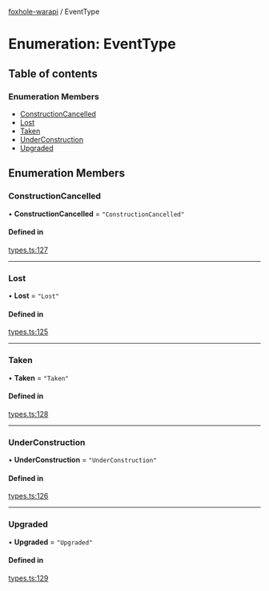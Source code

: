 [foxhole-warapi](../README.md) / EventType

# Enumeration: EventType

## Table of contents

### Enumeration Members

- [ConstructionCancelled](EventType.md#constructioncancelled)
- [Lost](EventType.md#lost)
- [Taken](EventType.md#taken)
- [UnderConstruction](EventType.md#underconstruction)
- [Upgraded](EventType.md#upgraded)

## Enumeration Members

### ConstructionCancelled

• **ConstructionCancelled** = ``"ConstructionCancelled"``

#### Defined in

[types.ts:127](https://github.com/art0rz/foxhole-warapi/blob/52442fe/src/types.ts#L127)

___

### Lost

• **Lost** = ``"Lost"``

#### Defined in

[types.ts:125](https://github.com/art0rz/foxhole-warapi/blob/52442fe/src/types.ts#L125)

___

### Taken

• **Taken** = ``"Taken"``

#### Defined in

[types.ts:128](https://github.com/art0rz/foxhole-warapi/blob/52442fe/src/types.ts#L128)

___

### UnderConstruction

• **UnderConstruction** = ``"UnderConstruction"``

#### Defined in

[types.ts:126](https://github.com/art0rz/foxhole-warapi/blob/52442fe/src/types.ts#L126)

___

### Upgraded

• **Upgraded** = ``"Upgraded"``

#### Defined in

[types.ts:129](https://github.com/art0rz/foxhole-warapi/blob/52442fe/src/types.ts#L129)
